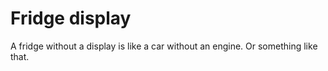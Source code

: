 # Fridge display	

A fridge without a display is like a car without an engine. Or something like that.

